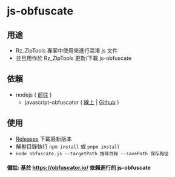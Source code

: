 # js-obfuscate

## 用途
* Rz_ZipTools 專案中使用來進行混淆 js 文件
* 並且用作於 Rz_ZipTools 更新/下載 js-obfuscate

## 依賴
* nodejs ( [前往](https://nodejs.org/en) )
  * javascript-obfuscator ( [線上](https://obfuscator.io/) | [Github](https://github.com/javascript-obfuscator/javascript-obfuscator) )

## 使用
* [Releases](https://github.com/murayuki/js-obfuscate/releases) 下載最新版本
* 解壓目錄執行 `npm install` 或 `pnpm install`
* ```node obfuscate.js --targetPath 搜尋目錄 --savePath 保存路徑```

#### 備註: 基於 https://obfuscator.io/ 依賴進行的 js-obfuscate
